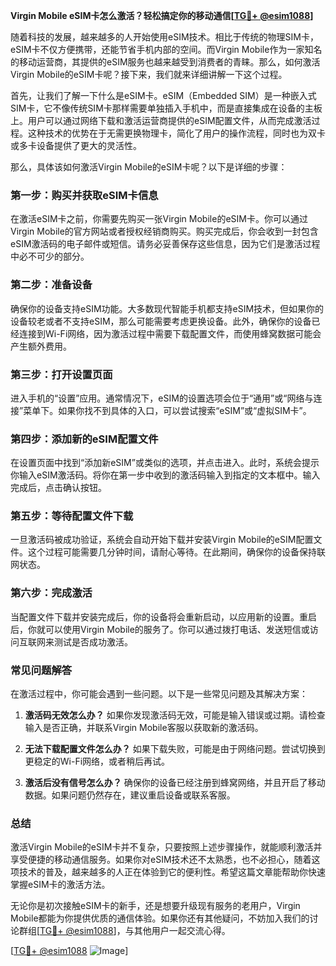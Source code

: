 **Virgin Mobile eSIM卡怎么激活？轻松搞定你的移动通信[[TG💪+ @esim1088](https://t.me/s/esim1088)]**

随着科技的发展，越来越多的人开始使用eSIM技术。相比于传统的物理SIM卡，eSIM卡不仅方便携带，还能节省手机内部的空间。而Virgin Mobile作为一家知名的移动运营商，其提供的eSIM服务也越来越受到消费者的青睐。那么，如何激活Virgin Mobile的eSIM卡呢？接下来，我们就来详细讲解一下这个过程。

首先，让我们了解一下什么是eSIM卡。eSIM（Embedded SIM）是一种嵌入式SIM卡，它不像传统SIM卡那样需要单独插入手机中，而是直接集成在设备的主板上。用户可以通过网络下载和激活运营商提供的eSIM配置文件，从而完成激活过程。这种技术的优势在于无需更换物理卡，简化了用户的操作流程，同时也为双卡或多卡设备提供了更大的灵活性。

那么，具体该如何激活Virgin Mobile的eSIM卡呢？以下是详细的步骤：

### 第一步：购买并获取eSIM卡信息

在激活eSIM卡之前，你需要先购买一张Virgin Mobile的eSIM卡。你可以通过Virgin Mobile的官方网站或者授权经销商购买。购买完成后，你会收到一封包含eSIM激活码的电子邮件或短信。请务必妥善保存这些信息，因为它们是激活过程中必不可少的部分。

### 第二步：准备设备

确保你的设备支持eSIM功能。大多数现代智能手机都支持eSIM技术，但如果你的设备较老或者不支持eSIM，那么可能需要考虑更换设备。此外，确保你的设备已经连接到Wi-Fi网络，因为激活过程中需要下载配置文件，而使用蜂窝数据可能会产生额外费用。

### 第三步：打开设置页面

进入手机的“设置”应用。通常情况下，eSIM的设置选项会位于“通用”或“网络与连接”菜单下。如果你找不到具体的入口，可以尝试搜索“eSIM”或“虚拟SIM卡”。

### 第四步：添加新的eSIM配置文件

在设置页面中找到“添加新eSIM”或类似的选项，并点击进入。此时，系统会提示你输入eSIM激活码。将你在第一步中收到的激活码输入到指定的文本框中。输入完成后，点击确认按钮。

### 第五步：等待配置文件下载

一旦激活码被成功验证，系统会自动开始下载并安装Virgin Mobile的eSIM配置文件。这个过程可能需要几分钟时间，请耐心等待。在此期间，确保你的设备保持联网状态。

### 第六步：完成激活

当配置文件下载并安装完成后，你的设备将会重新启动，以应用新的设置。重启后，你就可以使用Virgin Mobile的服务了。你可以通过拨打电话、发送短信或访问互联网来测试是否成功激活。

### 常见问题解答

在激活过程中，你可能会遇到一些问题。以下是一些常见问题及其解决方案：

1. **激活码无效怎么办？**
   如果你发现激活码无效，可能是输入错误或过期。请检查输入是否正确，并联系Virgin Mobile客服以获取新的激活码。

2. **无法下载配置文件怎么办？**
   如果下载失败，可能是由于网络问题。尝试切换到更稳定的Wi-Fi网络，或者稍后再试。

3. **激活后没有信号怎么办？**
   确保你的设备已经注册到蜂窝网络，并且开启了移动数据。如果问题仍然存在，建议重启设备或联系客服。

### 总结

激活Virgin Mobile的eSIM卡并不复杂，只要按照上述步骤操作，就能顺利激活并享受便捷的移动通信服务。如果你对eSIM技术还不太熟悉，也不必担心，随着这项技术的普及，越来越多的人正在体验到它的便利性。希望这篇文章能帮助你快速掌握eSIM卡的激活方法。

无论你是初次接触eSIM卡的新手，还是想要升级现有服务的老用户，Virgin Mobile都能为你提供优质的通信体验。如果你还有其他疑问，不妨加入我们的讨论群组[[TG💪+ @esim1088](https://t.me/s/esim1088)]，与其他用户一起交流心得。

[[TG💪+ @esim1088](https://t.me/s/esim1088) ![Image](https://i.postimg.cc/4NQfJmqS/Snipaste-2025-05-13-00-14-12.png)]